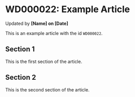 # WD000022: Example Article #
Updated by **[Name] on [Date]**

This is an example article with the id `WD000022`.

## Section 1

This is the first section of the article.

## Section 2

This is the second section of the article.
